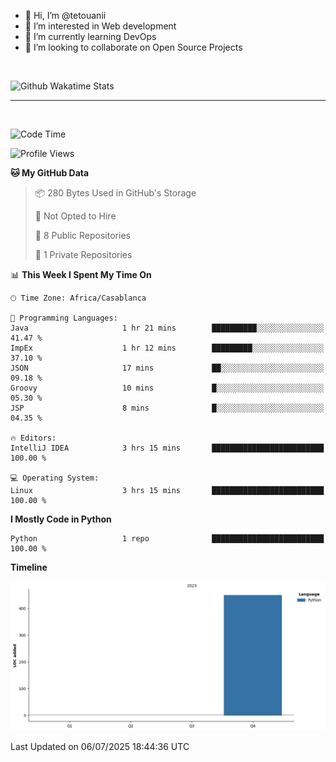- 👋 Hi, I’m @tetouanii
- 👀 I’m interested in Web development
- 🌱 I’m currently learning DevOps
- 💞️ I’m looking to collaborate on Open Source Projects

<br/>


![Github Wakatime Stats](https://github-readme-stats.vercel.app/api/wakatime/?username=@walidbosso&layout=compact&&theme=default&link="https://www.github.com/USERNAME/") 

--- 

<br/>


  
<!--START_SECTION:waka-->
![Code Time](http://img.shields.io/badge/Code%20Time-499%20hrs%2032%20mins-blue)

![Profile Views](http://img.shields.io/badge/Profile%20Views-0-blue)

**🐱 My GitHub Data** 

> 📦 280 Bytes Used in GitHub's Storage 
 > 
> 🚫 Not Opted to Hire
 > 
> 📜 8 Public Repositories 
 > 
> 🔑 1 Private Repositories 
 > 
📊 **This Week I Spent My Time On** 

```text
🕑︎ Time Zone: Africa/Casablanca

💬 Programming Languages: 
Java                     1 hr 21 mins        ██████████░░░░░░░░░░░░░░░   41.47 % 
ImpEx                    1 hr 12 mins        █████████░░░░░░░░░░░░░░░░   37.10 % 
JSON                     17 mins             ██░░░░░░░░░░░░░░░░░░░░░░░   09.18 % 
Groovy                   10 mins             █░░░░░░░░░░░░░░░░░░░░░░░░   05.30 % 
JSP                      8 mins              █░░░░░░░░░░░░░░░░░░░░░░░░   04.35 % 

🔥 Editors: 
IntelliJ IDEA            3 hrs 15 mins       █████████████████████████   100.00 % 

💻 Operating System: 
Linux                    3 hrs 15 mins       █████████████████████████   100.00 % 
```

**I Mostly Code in Python** 

```text
Python                   1 repo              █████████████████████████   100.00 % 
```



**Timeline**

![Lines of Code chart](https://raw.githubusercontent.com/tetouanii/tetouanii/main/assets/bar_graph.png)


 Last Updated on 06/07/2025 18:44:36 UTC
<!--END_SECTION:waka-->
